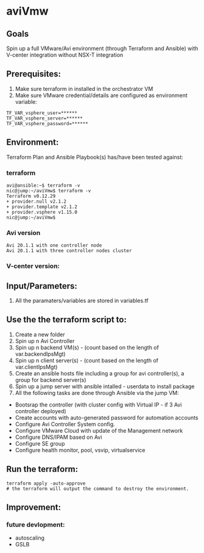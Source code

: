 # aviVmw

## Goals
Spin up a full VMware/Avi environment (through Terraform and Ansible) with V-center integration without NSX-T integration

## Prerequisites:
1. Make sure terraform in installed in the orchestrator VM
2. Make sure VMware credential/details are configured as environment variable:
```
TF_VAR_vsphere_user=******
TF_VAR_vsphere_server=******
TF_VAR_vsphere_password=******

```

## Environment:

Terraform Plan and Ansible Playbook(s) has/have been tested against:

### terraform

```
avi@ansible:~$ terraform -v
nic@jump:~/aviVmw$ terraform -v
Terraform v0.12.29
+ provider.null v2.1.2
+ provider.template v2.1.2
+ provider.vsphere v1.15.0
nic@jump:~/aviVmw$
```

### Avi version

```
Avi 20.1.1 with one controller node
Avi 20.1.1 with three controller nodes cluster
```

### V-center version:


## Input/Parameters:

1. All the paramaters/variables are stored in variables.tf

## Use the the terraform script to:
1. Create a new folder
2. Spin up n Avi Controller
3. Spin up n backend VM(s) - (count based on the length of var.backendIpsMgt)
4. Spin up n client server(s) - (count based on the length of var.clientIpsMgt)
5. Create an ansible hosts file including a group for avi controller(s), a group for backend server(s)
6. Spin up a jump server with ansible intalled - userdata to install package
7. All the following tasks are done through Ansible via the jump VM:
- Bootsrap the controller (with cluster config with Virtual IP - if 3 Avi controller deployed)
- Create accounts with auto-generated password for automation accounts
- Configure Avi Controller System config.
- Configure VMware Cloud with update of the Management network
- Configure DNS/IPAM based on Avi
- Configure SE group
- Configure health monitor, pool, vsvip, virtualservice

## Run the terraform:
```
terraform apply -auto-approve
# the terraform will output the command to destroy the environment.
```

## Improvement:

### future devlopment:

- autoscaling
- GSLB
